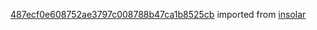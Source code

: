 [487ecf0e608752ae3797c008788b47ca1b8525cb](https://github.com/insolar/insolar/commit/487ecf0e608752ae3797c008788b47ca1b8525cb) imported from [insolar](https://github.com/insolar/insolar)
